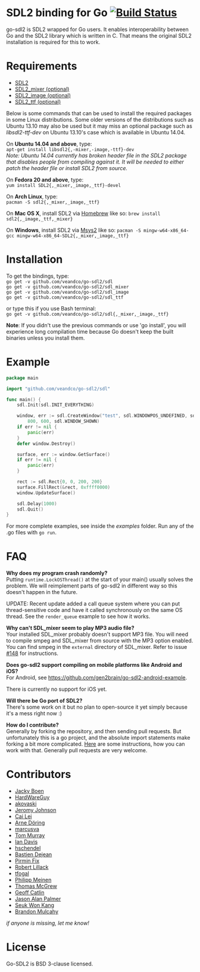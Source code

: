 SDL2 binding for Go [![Build Status](https://travis-ci.org/veandco/go-sdl2.svg?branch=master)](https://travis-ci.org/veandco/go-sdl2)
===================
go-sdl2 is SDL2 wrapped for Go users. It enables interoperability between Go and the SDL2 library which is written in C. That means the original SDL2 installation is required for this to work.

Requirements
============
* [SDL2](http://libsdl.org/download-2.0.php)
* [SDL2_mixer (optional)](http://www.libsdl.org/projects/SDL_mixer/)
* [SDL2_image (optional)](http://www.libsdl.org/projects/SDL_image/)
* [SDL2_ttf (optional)](http://www.libsdl.org/projects/SDL_ttf/)

Below is some commands that can be used to install the required packages in
some Linux distributions. Some older versions of the distributions such as
Ubuntu 13.10 may also be used but it may miss an optional package such as
_libsdl2-ttf-dev_ on Ubuntu 13.10's case which is available in Ubuntu 14.04.

On __Ubuntu 14.04 and above__, type:  
`apt-get install libsdl2{,-mixer,-image,-ttf}-dev`  
_Note: Ubuntu 14.04 currently has broken header file in the SDL2 package that disables people from compiling against it. It will be needed to either patch the header file or install SDL2 from source._

On __Fedora 20 and above__, type:  
`yum install SDL2{,_mixer,_image,_ttf}-devel`

On __Arch Linux__, type:  
`pacman -S sdl2{,_mixer,_image,_ttf}`

On __Mac OS X__, install SDL2 via [Homebrew](http://brew.sh) like so:
`brew install sdl2{,_image,_ttf,_mixer}`

On __Windows__, install SDL2 via [Msys2](https://msys2.github.io) like so:
`pacman -S mingw-w64-x86_64-gcc mingw-w64-x86_64-SDL2{,_mixer,_image,_ttf}`

Installation
============
To get the bindings, type:  
`go get -v github.com/veandco/go-sdl2/sdl`  
`go get -v github.com/veandco/go-sdl2/sdl_mixer`  
`go get -v github.com/veandco/go-sdl2/sdl_image`  
`go get -v github.com/veandco/go-sdl2/sdl_ttf`

or type this if you use Bash terminal:  
`go get -v github.com/veandco/go-sdl2/sdl{,_mixer,_image,_ttf}`

__Note__: If you didn't use the previous commands or use 'go install', you will experience long
compilation time because Go doesn't keep the built binaries unless you install them.

Example
=======
```go
package main

import "github.com/veandco/go-sdl2/sdl"

func main() {
	sdl.Init(sdl.INIT_EVERYTHING)

	window, err := sdl.CreateWindow("test", sdl.WINDOWPOS_UNDEFINED, sdl.WINDOWPOS_UNDEFINED,
		800, 600, sdl.WINDOW_SHOWN)
	if err != nil {
		panic(err)
	}
	defer window.Destroy()

	surface, err := window.GetSurface()
	if err != nil {
		panic(err)
	}

	rect := sdl.Rect{0, 0, 200, 200}
	surface.FillRect(&rect, 0xffff0000)
	window.UpdateSurface()

	sdl.Delay(1000)
	sdl.Quit()
}
```



For more complete examples, see inside the _examples_ folder. Run any of the .go files with `go run`.

FAQ
===
__Why does my program crash randomly?__  
Putting `runtime.LockOSThread()` at the start of your main() usually solves the problem. We will reimplement parts of go-sdl2 in different way so this doesn't happen in the future.

UPDATE: Recent update added a call queue system where you can put thread-sensitive code and have it called synchronously on the same OS thread. See the `render_queue` example to see how it works.

__Why can't SDL_mixer seem to play MP3 audio file?__  
Your installed SDL_mixer probably doesn't support MP3 file. You will need to compile smpeg and SDL_mixer from source with the MP3 option enabled. You can find smpeg in the `external` directory of SDL_mixer. Refer to issue [#148](https://github.com/veandco/go-sdl2/issues/148) for instructions.

__Does go-sdl2 support compiling on mobile platforms like Android and iOS?__  
For Android, see https://github.com/gen2brain/go-sdl2-android-example.

There is currently no support for iOS yet.

__Will there be Go port of SDL2?__  
There's some work on it but no plan to open-source it yet simply because it's a mess right now :)

__How do I contribute?__  
Generally by forking the repository, and then sending pull requests. But unfortunately this is a go project, and the absolute import statements make forking a bit more complicated. [Here](http://blog.campoy.cat/2014/03/github-and-go-forking-pull-requests-and.html) are some instructions, how you can work with that. Generally pull requests are very welcome.

Contributors
============
* [Jacky Boen](https://github.com/jackyb)
* [HardWareGuy](https://github.com/HardWareGuy)
* [akovaski](https://github.com/akovaski)
* [Jeromy Johnson](https://github.com/whyrusleeping)
* [Cai Lei](https://github.com/ccll)
* [Arne Döring](https://github.com/krux02)
* [marcusva](https://github.com/marcusva)
* [Tom Murray](https://github.com/TomMurray)
* [Ian Davis](https://github.com/iand)
* [hschendel](https://github.com/hschendel)
* [Bastien Dejean](https://github.com/baskerville)
* [Pirmin Fix](https://github.com/PirminFix)
* [Robert Lillack](https://github.com/roblillack)
* [tfogal](https://github.com/tfogal)
* [Philipp Meinen](https://github.com/PhiCode)
* [Thomas McGrew](https://github.com/mcgrew)
* [Geoff Catlin](https://github.com/gcatlin)
* [Jason Alan Palmer](https://github.com/jalan)
* [Seuk Won Kang](https://github.com/kasworld)
* [Brandon Mulcahy](https://github.com/jangler)

_if anyone is missing, let me know!_

License
=======
Go-SDL2 is BSD 3-clause licensed.
